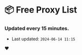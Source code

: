# :package: Free Proxy List
### Updated every 15 minutes.

- Last updated: `2024-06-14 11:15`

:heart:
